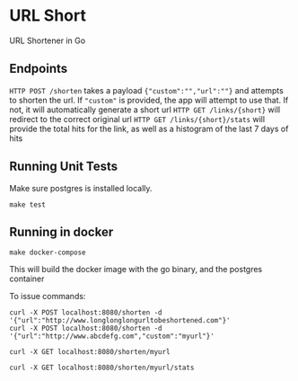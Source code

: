 # URL Short
URL Shortener in Go

## Endpoints
`HTTP POST /shorten` takes a payload `{"custom":"","url":""}` and attempts to shorten the url. If `"custom"` is provided, the app will attempt to use that. If not, it will automatically generate a short url
`HTTP GET /links/{short}` will redirect to the correct original url 
`HTTP GET /links/{short}/stats` will provide the total hits for the link, as well as a histogram of the last 7 days of hits

## Running Unit Tests
Make sure postgres is installed locally.

```
make test
```

## Running in docker
```
make docker-compose
```

This will build the docker image with the go binary, and the postgres container

To issue commands:
```
curl -X POST localhost:8080/shorten -d '{"url":"http://www.longlonglongurltobeshortened.com"}'
curl -X POST localhost:8080/shorten -d '{"url":"http://www.abcdefg.com","custom":"myurl"}'

curl -X GET localhost:8080/shorten/myurl

curl -X GET localhost:8080/shorten/myurl/stats
```
